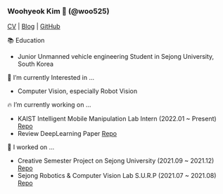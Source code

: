 ### Woohyeok Kim 👋 (@woo525)

[CV](https://github.com/woo525/woo525/blob/main/%EA%B9%80%EC%9A%B0%ED%98%81-CV.pdf) | [Blog]() | [GitHub](https://github.com/woo525)

<!--
**woo525/woo525** is a ✨ _special_ ✨ repository because its `README.md` (this file) appears on your GitHub profile.

Here are some ideas to get you started:

- 🔭 I’m currently working on ...
- 🌱 I’m currently learning ...
- 👯 I’m looking to collaborate on ...
- 🤔 I’m looking for help with ...
- 💬 Ask me about ...
- 📫 How to reach me: ...
- 😄 Pronouns: ...
- ⚡ Fun fact: ...
-->

📚 Education
- Junior Unmanned vehicle engineering Student in Sejong University, South Korea

🌱 I’m currently Interested in ...
- Computer Vision, especially Robot Vision

🔥 I’m currently working on ...
- KAIST Intelligent Mobile Manipulation Lab Intern (2022.01 ~ Present) [Repo]()
- Review DeepLearning Paper [Repo]()

🔭 I worked on ...
- Creative Semester Project on Sejong University (2021.09 ~ 2021.12) [Repo](https://github.com/woo525/muin_DL)
- Sejong Robotics & Computer Vision Lab S.U.R.P (2021.07 ~ 2021.08) [Repo](https://github.com/sejong-rcv/2021.URP.Summer/tree/woo525/SSD300)
